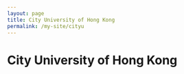 ```yaml
---
layout: page
title: City University of Hong Kong
permalink: /my-site/cityu
---
```

# City University of Hong Kong

